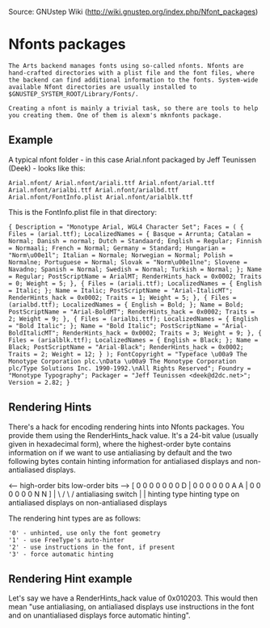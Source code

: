 Source: GNUstep Wiki (http://wiki.gnustep.org/index.php/Nfont_packages)

# Nfonts packages

    The Arts backend manages fonts using so-called nfonts. Nfonts are hand-crafted directories with a plist file and the font files, where the backend can find additional information to the fonts. System-wide available Nfont directories are usually installed to $GNUSTEP_SYSTEM_ROOT/Library/Fonts/.

    Creating a nfont is mainly a trivial task, so there are tools to help you creating them. One of them is alexm's mknfonts package.


## Example

A typical nfont folder - in this case Arial.nfont packaged by Jeff Teunissen (Deek) - looks like this:

`Arial.nfont/
Arial.nfont/ariali.ttf
Arial.nfont/arial.ttf
Arial.nfont/arialbi.ttf
Arial.nfont/arialbd.ttf
Arial.nfont/FontInfo.plist
Arial.nfont/arialblk.ttf`

This is the FontInfo.plist file in that directory:

`{
    Description = "Monotype Arial, WGL4 Character Set";
    Faces = (
{
      Files = (arial.ttf);
      LocalizedNames = {
        Basque = Arrunta;
        Catalan = Normal;
        Danish = normal;
        Dutch = Standaard;
        English = Regular;
        Finnish = Normaali;
        French = Normal;
        Germany = Standard;
        Hungarian = "Norm\u00e1l";
        Italian = Normale;
        Norwegian = Normal;
        Polish = Normalne;
        Portuguese = Normal;
        Slovak = "Norm\u00e1lne";
        Slovene = Navadno;
        Spanish = Normal;
        Swedish = Normal;
        Turkish = Normal;
      };
      Name = Regular;
      PostScriptName = ArialMT;
      RenderHints_hack = 0x0002;
      Traits = 0;
      Weight = 5;
    },
    {
      Files = (ariali.ttf);
      LocalizedNames = {
        English = Italic;
      };
      Name = Italic;
      PostScriptName = "Arial-ItalicMT";
      RenderHints_hack = 0x0002;
      Traits = 1;
      Weight = 5;
    },
    {
      Files = (arialbd.ttf);
      LocalizedNames = {
        English = Bold;
      };
      Name = Bold;
      PostScriptName = "Arial-BoldMT";
      RenderHints_hack = 0x0002;
      Traits = 2;
      Weight = 9;
    },
    {
      Files = (arialbi.ttf);
      LocalizedNames = {
        English = "Bold Italic";
      };
      Name = "Bold Italic";
      PostScriptName = "Arial-BoldItalicMT";
      RenderHints_hack = 0x0002;
      Traits = 3;
      Weight = 9;
    },
    {
      Files = (arialblk.ttf);
      LocalizedNames = {
        English = Black;
      };
      Name = Black;
      PostScriptName = "Arial-Black";
      RenderHints_hack = 0x0002;
      Traits = 2;
      Weight = 12;
    }
    );
  FontCopyright = "Typeface \u00a9 The Monotype Corporation plc.\nData \u00a9 The Monotype Corporation plc/Type Solutions Inc. 1990-1992.\nAll Rights Reserved";
  Foundry = "Monotype Typography";
  Packager = "Jeff Teunissen <deek@d2dc.net>";
  Version = 2.82;
}`

## Rendering Hints

There's a hack for encoding rendering hints into Nfonts packages. You provide them using the RenderHints_hack value. It's a 24-bit value (usually given in hexadecimal form), where the highest-order byte contains information on if we want to use antialiasing by default and the two following bytes contain hinting information for antialiased displays and non-antialiased displays.

<-- high-order bits                       low-order bits -->
[  0 0 0 0 0 0 0 D  |  0 0 0 0 0 0 A A  | 0 0 0 0 0 0 N N  ]
                 |                 \ /                \ /
      antialiasing switch           |                  |
                            hinting type           hinting type
                     on antialiased displays    on non-antialiased displays


The rendering hint types are as follows:

    '0' - unhinted, use only the font geometry
    '1' - use FreeType's auto-hinter
    '2' - use instructions in the font, if present
    '3' - force automatic hinting


## Rendering Hint example

Let's say we have a RenderHints_hack value of 0x010203. This would then mean "use antialiasing, on antialiased displays use instructions in the font and on unantialiased displays force automatic hinting".
